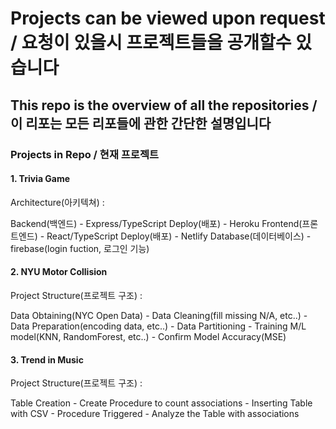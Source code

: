 # Projects can be viewed upon request / 요청이 있을시 프로젝트들을 공개할수 있습니다

## This repo is the overview of all the repositories / 이 리포는 모든 리포들에 관한 간단한 설명입니다

### Projects in Repo / 현재 프로젝트

#### 1. Trivia Game

Architecture(아키텍쳐) :

Backend(백엔드) - Express/TypeScript
Deploy(배포) - Heroku
Frontend(프론트엔드) - React/TypeScript
Deploy(배포) - Netlify
Database(데이터베이스)  - firebase(login fuction, 로그인 기능)




#### 2. NYU Motor Collision

Project Structure(프로젝트 구조) : 

Data Obtaining(NYC Open Data) - Data Cleaning(fill missing N/A, etc..) - Data Preparation(encoding data, etc..) - Data Partitioning - Training M/L model(KNN, RandomForest, etc..) - Confirm Model Accuracy(MSE)

#### 3. Trend in Music 

Project Structure(프로젝트 구조) : 

Table Creation - Create Procedure to count associations - Inserting Table with CSV - Procedure Triggered - Analyze the Table with associations
